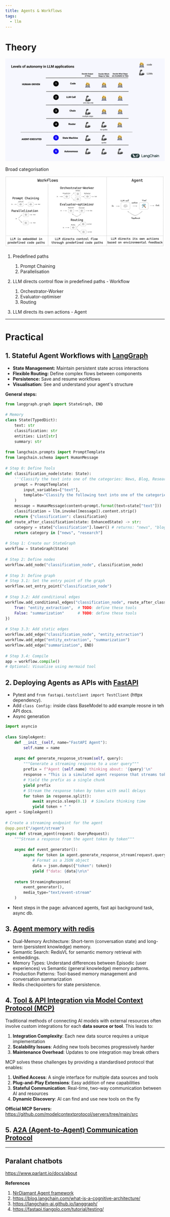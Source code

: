 ```yaml
---
title: Agents & Workflows
tags:
  - llm
---
```


# Theory 

![Autonomy levels](/img/blog/agent_autonomy_levels.png)

Broad categorisation

![Agent Workflow](/img/blog/agent_workflow.png)

1. Predefined paths
    1. Prompt Chaining
    2. Parallelisation

2. LLM directs control flow in predefined paths - Workflow
    1. Orchestrator-Worker
    2. Evaluator-optimiser
    3. Routing

3. LLM directs its own actions - Agent

---
# Practical

## 1. Stateful Agent Workflows with [LangGraph](https://github.com/NirDiamant/agents-towards-production/blob/main/tutorials/LangGraph-agent/langgraph_tutorial.ipynb)

- **State Management:** Maintain persistent state across interactions
- **Flexible Routing:** Define complex flows between components
- **Persistence:** Save and resume workflows
- **Visualisation:** See and understand your agent's structure

**General steps:**
```python
from langgraph.graph import StateGraph, END

# Memory
class State(TypedDict):
    text: str
    classification: str
    entities: List[str]
    summary: str

from langchain.prompts import PromptTemplate
from langchain.schema import HumanMessage

# Step 0: Define Tools
def classification_node(state: State):
    '''Classify the text into one of the categories: News, Blog, Research, or Other'''
    prompt = PromptTemplate(
        input_variables=["text"],
        template="Classify the following text into one of the categories: News, Blog, Research, or Other.\n\nText:{text}\n\nCategory:"
    )
    message = HumanMessage(content=prompt.format(text=state["text"]))
    classification = llm.invoke([message]).content.strip()
    return {"classification": classification}
def route_after_classification(state: EnhancedState) -> str:
    category = state["classification"].lower() # returns: "news", "blog", "research", "other"
    return category in ["news", "research"]

# Step 1: Create our StateGraph
workflow = StateGraph(State)

# Step 2: Define nodes
workflow.add_node("classification_node", classification_node)

# Step 3: Define graph
# Step 3.1: Set the entry point of the graph
workflow.set_entry_point("classification_node")

# Step 3.2: Add conditional edges
workflow.add_conditional_edges("classification_node", route_after_classification, path_map={
    True: "entity_extraction",  # TODO: define these tools
    False: "summarization"      # TODO: define these tools
})

# Step 3.3: Add static edges
workflow.add_edge("classification_node", "entity_extraction")
workflow.add_edge("entity_extraction", "summarization")
workflow.add_edge("summarization", END)

# Step 3.4: Compile
app = workflow.compile()
# Optional: Visualise using mermaid tool

```

## 2. Deploying Agents as APIs with [FastAPI](https://github.com/NirDiamant/agents-towards-production/blob/main/tutorials/fastapi-agent/fastapi-agent-tutorial.ipynb)
- Pytest and `from fastapi.testclient import TestClient` (httpx dependency).
- Add `class Config:` inside class BaseModel to add example reosne in teh API docs.
- Async generation 

```python
import asyncio

class SimpleAgent:
    def __init__(self, name="FastAPI Agent"):
        self.name = name

    async def generate_response_stream(self, query):
        """Generate a streaming response to a user query"""
        prefix = f"Agent {self.name} thinking about: '{query}'\n"
        response = "This is a simulated agent response that streams token by token."
        # Yield the prefix as a single chunk
        yield prefix 
        # Stream the response token by token with small delays
        for token in response.split():
            await asyncio.sleep(0.1)  # Simulate thinking time
            yield token + " "
agent = SimpleAgent()

# Create a streaming endpoint for the agent
@app.post("/agent/stream")
async def stream_agent(request: QueryRequest):
    """Stream a response from the agent token by token"""
    
    async def event_generator():
        async for token in agent.generate_response_stream(request.query):
            # Format as a JSON object
            data = json.dumps({"token": token})
            yield f"data: {data}\n\n"

    return StreamingResponse(
        event_generator(),
        media_type="text/event-stream"
    )
```

- Next steps in the page: advanced agents, fast api background task, async db.

## 3. [Agent memory with redis](https://github.com/NirDiamant/agents-towards-production/tree/main/tutorials/agent-memory-with-redis)
- Dual-Memory Architecture: Short-term (conversation state) and long-term (persistent knowledge) memory.
- Semantic Search: RedisVL for semantic memory retrieval with embeddings.
- Memory Types: Understand differences between Episodic (user experiences) vs Semantic (general knowledge) memory patterns.
- Production Patterns: Tool-based memory management and conversation summarization
- Redis checkpointers for state persistence.

## 4. [Tool & API Integration via Model Context Protocol (MCP)](https://github.com/NirDiamant/agents-towards-production/blob/main/tutorials/agent-with-mcp/mcp-tutorial.ipynb)

Traditional methods of connecting AI models with external resources often involve custom integrations for each **data source or tool**. This leads to:

1. **Integration Complexity**: Each new data source requires a unique implementation
2. **Scalability Issues**: Adding new tools becomes progressively harder
3. **Maintenance Overhead**: Updates to one integration may break others

MCP solves these challenges by providing a standardised protocol that enables:

1. **Unified Access**: A single interface for multiple data sources and tools
2. **Plug-and-Play Extensions**: Easy addition of new capabilities
3. **Stateful Communication**: Real-time, two-way communication between AI and resources
4. **Dynamic Discovery**: AI can find and use new tools on the fly

**Official MCP Servers:** https://github.com/modelcontextprotocol/servers/tree/main/src

## 5. [A2A (Agent-to-Agent) Communication Protocol](https://github.com/NirDiamant/agents-towards-production/blob/main/tutorials/a2a/a2a_tutorial.ipynb)


---

## Paralant chatbots

https://www.parlant.io/docs/about



**References**
1. [NirDiamant Agent framework](https://github.com/NirDiamant/agents-towards-production/tree/main?tab=readme-ov-file#-agent-frameworks)
2. https://blog.langchain.com/what-is-a-cognitive-architecture/
3. https://langchain-ai.github.io/langgraph/
4. https://fastapi.tiangolo.com/tutorial/testing/